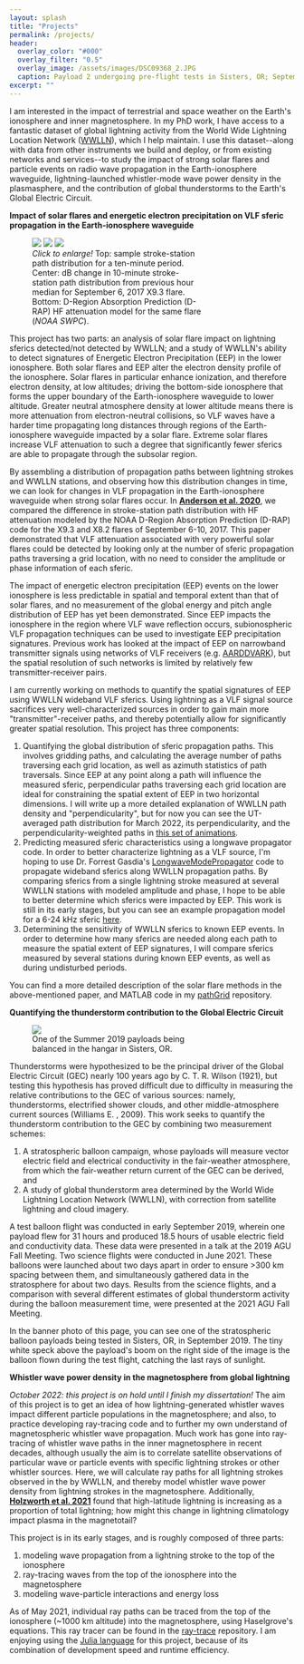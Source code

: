 ```yaml
---
layout: splash
title: "Projects"
permalink: /projects/
header:
  overlay_color: "#000"
  overlay_filter: "0.5"
  overlay_image: /assets/images/DSC09368_2.JPG
  caption: Payload 2 undergoing pre-flight tests in Sisters, OR; September 2019
excerpt: ""
---
```


I am interested in the impact of terrestrial and space weather on the Earth's ionosphere and inner magnetosphere.  In my PhD work, I have access to a fantastic dataset of global lightning activity from the World Wide Lightning Location Network ([WWLLN](https://wwlln.net/)), which I help maintain.  I use this dataset--along with data from other instruments we build and deploy, or from existing networks and services--to study the impact of strong solar flares and particle events on radio wave propagation in the Earth-ionosphere waveguide, lightning-launched whistler-mode wave power density in the plasmasphere, and the contribution of global thunderstorms to the Earth's Global Electric Circuit.

**Impact of solar flares and energetic electron precipitation on VLF sferic propagation in the Earth-ionosphere waveguide**

<figure class="triple" style="width: 300px" class="align-right">
    <a href="{{ site.url }}{{ site.baseurl }}/assets/images/20170906_log_grid_cross_10m_sample.png"><img src="{{ site.url }}{{ site.baseurl }}/assets/images/20170906_log_grid_cross_10m_sample.png"></a>
    <a href="{{ site.url }}{{ site.baseurl }}/assets/images/20170906_atten_redblue.png"><img src="{{ site.url }}{{ site.baseurl }}/assets/images/20170906_atten_redblue.png"></a>
    <a href="{{ site.url }}{{ site.baseurl }}/assets/images/blackoutmap_20170906.jpg"><img src="{{ site.url }}{{ site.baseurl }}/assets/images/blackoutmap_20170906.jpg"></a>
    <figcaption><i>Click to enlarge!</i>  Top: sample stroke-station path distribution for a ten-minute period.  Center: dB change in 10-minute stroke-station path distribution from previous hour median for September 6, 2017 X9.3 flare.  Bottom: D-Region Absorption Prediction (D-RAP) HF attenuation model for the same flare (<i>NOAA SWPC</i>).</figcaption>
</figure>

This project has two parts: an analysis of solar flare impact on lightning sferics detected/not detected by WWLLN; and a study of WWLLN's ability to detect signatures of Energetic Electron Precipitation (EEP) in the lower ionosphere.  Both solar flares and EEP alter the electron density profile of the ionosphere.  Solar flares in particular enhance ionization, and therefore electron density, at low altitudes; driving the bottom-side ionosphere that forms the upper boundary of the Earth-ionosphere waveguide to lower altitude.  Greater neutral atmosphere density at lower altitude means there is more attenuation from electron-neutral collisions, so VLF waves have a harder time propagating long distances through regions of the Earth-ionosphere waveguide impacted by a solar flare.  Extreme solar flares increase VLF attenuation to such a degree that significantly fewer sferics are able to propagate through the subsolar region.

By assembling a distribution of propagation paths between lightning strokes and WWLLN stations, and observing how this distribution changes in time, we can look for changes in VLF propagation in the Earth-ionosphere waveguide when strong solar flares occur. In [**Anderson et al. 2020**](https://doi.org/10.1029/2019SW002408), we compared the difference in stroke-station path distribution with HF attenuation modeled by the NOAA D-Region Absorption Prediction (D-RAP) code for the X9.3 and X8.2 flares of September 6-10, 2017.  This paper demonstrated that VLF attenuation associated with very powerful solar flares could be detected by looking only at the number of sferic propagation paths traversing a grid location, with no need to consider the amplitude or phase information of each sferic.  

The impact of energetic electron precipitation (EEP) events on the lower ionosphere is less predictable in spatial and temporal extent than that of solar flares, and no measurement of the global energy and pitch angle distribution of EEP has yet been demonstrated.  Since EEP impacts the ionosphere in the region where VLF wave reflection occurs, subionospheric VLF propagation techniques can be used to investigate EEP precipitation signatures.  Previous work has looked at the impact of EEP on narrowband transmitter signals using networks of VLF receivers (e.g. [AARDDVARK](http://www.physics.otago.ac.nz/space/AARDDVARK_homepage.htm)), but the spatial resolution of such networks is limited by relatively few transmitter-receiver pairs.

I am currently working on methods to quantify the spatial signatures of EEP using WWLLN wideband VLF sferics.  Using lightning as a VLF signal source sacrifices very well-characterized sources in order to gain main more "transmitter"-receiver paths, and thereby potentially allow for significantly greater spatial resolution.  This project has three components:

1. Quantifying the global distribution of sferic propagation paths.  This involves gridding paths, and calculating the average number of paths traversing each grid location, as well as azimuth statistics of path traversals.  Since EEP at any point along a path will influence the measured sferic, perpendicular paths traversing each grid location are ideal for constraining the spatial extent of EEP in two horizontal dimensions.  I will write up a more detailed explanation of WWLLN path density and "perpendicularity", but for now you can see the UT-averaged path distribution for March 2022, its perpendicularity, and the perpendicularity-weighted paths in [this set of animations](https://github.com/andersontodds/pathGrid/blob/master/animations/average_paths_perp_weighted_202203.gif).
2. Predicting measured sferic characteristics using a longwave propagator code.  In order to better characterize lightning as a VLF source, I'm hoping to use Dr. Forrest Gasdia's [LongwaveModePropagator](https://github.com/fgasdia/LongwaveModePropagator.jl) code to propagate wideband sferics along WWLLN propagation paths.  By comparing sferics from a single lightning stroke measured at several WWLLN stations with modeled amplitude and phase, I hope to be able to better determine which sferics were impacted by EEP.  This work is still in its early stages, but you can see an example propagation model for a 6-24 kHz sferic [here](https://raw.githubusercontent.com/andersontodds/longwave/master/LSIpath_segments_amp_phase_freq_6-24.png).
3. Determining the sensitivity of WWLLN sferics to known EEP events.  In order to determine how many sferics are needed along each path to measure the spatial extent of EEP signatures, I will compare sferics measured by several stations during known EEP events, as well as during undisturbed periods.

You can find a more detailed description of the solar flare methods in the above-mentioned paper, and MATLAB code in my [pathGrid](https://github.com/andersontodds/pathGrid) repository.


**Quantifying the thunderstorm contribution to the Global Electric Circuit**

<figure style="width: 300px" class="align-right">
    <a href="{{ site.url }}{{ site.baseurl }}/assets/images/payload_hangar.jpg"><img src="{{ site.url }}{{ site.baseurl }}/assets/images/payload_hangar.jpg"></a>
    <figcaption>One of the Summer 2019 payloads being balanced in the hangar in Sisters, OR.</figcaption>
</figure>

Thunderstorms were hypothesized to be the principal driver of the Global Electric Circuit (GEC) nearly 100 years ago by C. T. R. Wilson (1921), but testing this hypothesis has proved difficult due to difficulty in measuring the relative contributions to the GEC of various sources: namely, thunderstorms, electrified shower clouds, and other middle-atmosphere current sources (Williams E. , 2009). This work seeks to quantify the thunderstorm contribution to the GEC by combining two measurement schemes:
 1. A stratospheric balloon campaign, whose payloads will measure vector electric field and electrical conductivity in the fair-weather atmosphere, from which the fair-weather return current of the GEC can be derived, and
 2. A study of global thunderstorm area determined by the World Wide Lightning Location Network (WWLLN), with correction from satellite lightning and cloud imagery.

A test balloon flight was conducted in early September 2019, wherein one payload flew for 31 hours and produced 18.5 hours of usable electric field and conductivity data.  These data were presented in a talk at the 2019 AGU Fall Meeting.  Two science flights were conducted in June 2021.  These balloons were launched about two days apart in order to ensure >300 km spacing between them, and simultaneously gathered data in the stratosphere for about two days.  Results from the science flights, and a comparison with several different estimates of global thunderstorm activity during the balloon measurement time, were presented at the 2021 AGU Fall Meeting.

In the banner photo of this page, you can see one of the stratospheric balloon payloads being tested in Sisters, OR, in September 2019.  The tiny white speck above the payload's boom on the right side of the image is the balloon flown during the test flight, catching the last rays of sunlight.


**Whistler wave power density in the magnetosphere from global lightning**

*October 2022: this project is on hold until I finish my dissertation!* The aim of this project is to get an idea of how lightning-generated whistler waves impact different particle populations in the magnetosphere; and also, to practice developing ray-tracing code and to further my own understand of magnetospheric whistler wave propagation.  Much work has gone into ray-tracing of whistler wave paths in the inner magnetosphere in recent decades, although usually the aim is to correlate satellite observations of particular wave or particle events with specific lightning strokes or other whistler sources.  Here, we will calculate ray paths for all lightning strokes observed in the by WWLLN, and thereby model whistler wave power density from lightning strokes in the magnetosphere.  Additionally, [**Holzworth et al. 2021**](https://doi.org/10.1029/2020GL091366) found that high-latitude lightning is increasing as a proportion of total lightning; how might this change in lightning climatology impact plasma in the magnetotail?

This project is in its early stages, and is roughly composed of three parts:
 1. modeling wave propagation from a lightning stroke to the top of the ionosphere
 2. ray-tracing waves from the top of the ionosphere into the magnetosphere
 3. modeling wave-particle interactions and energy loss
 
As of May 2021, individual ray paths can be traced from the top of the ionosphere (~1000 km altitude) into the magnetosphere, using Haselgrove's equations.  This ray tracer can be found in the [ray-trace](github.com/andersontodds/ray-trace) repository.  I am enjoying using the [Julia language](https://julialang.org/) for this project, because of its combination of development speed and runtime efficiency.

